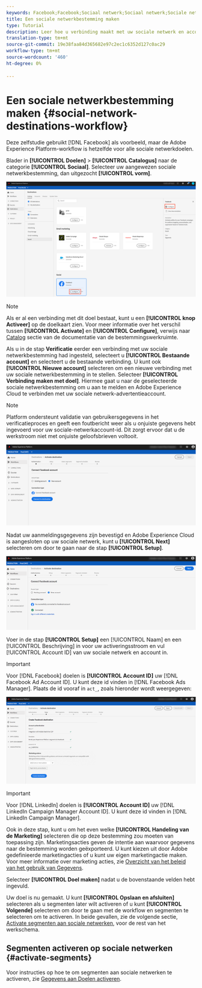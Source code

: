 ```yaml
---
keywords: Facebook;Facebook;Sociaal netwerk;Sociaal netwerk;Sociale netwerkverificatie;Sociale netwerkverificatie;Sociale netwerkverificatie
title: Een sociale netwerkbestemming maken
type: Tutorial
description: Leer hoe u verbinding maakt met uw sociale netwerk en accounts in Adobe Experience Platform.
translation-type: tm+mt
source-git-commit: 19e38faa84d365682e97c2ec1c6352d127c0ac29
workflow-type: tm+mt
source-wordcount: '460'
ht-degree: 0%

---
```



# Een sociale netwerkbestemming maken {#social-network-destinations-workflow}

Deze zelfstudie gebruikt [!DNL Facebook] als voorbeeld, maar de Adobe Experience Platform-workflow is hetzelfde voor alle sociale netwerkdoelen.

Blader in **[!UICONTROL Doelen]** > **[!UICONTROL Catalogus]** naar de categorie **[!UICONTROL Sociaal]**. Selecteer uw aangewezen sociale netwerkbestemming, dan uitgezocht **[!UICONTROL vorm]**.

![Verbinden met sociale netwerkbestemming](../../assets/catalog/social/workflow/catalog.png)

>[!NOTE]
>
>Als er al een verbinding met dit doel bestaat, kunt u een **[!UICONTROL knop Activeer]** op de doelkaart zien. Voor meer informatie over het verschil tussen **[!UICONTROL Activate]** en **[!UICONTROL Configure]**, verwijs naar [Catalog](../../ui/destinations-workspace.md#catalog) sectie van de documentatie van de bestemmingswerkruimte.

Als u in de stap **Verificatie** eerder een verbinding met uw sociale netwerkbestemming had ingesteld, selecteert u **[!UICONTROL Bestaande account]** en selecteert u de bestaande verbinding. U kunt ook **[!UICONTROL Nieuwe account]** selecteren om een nieuwe verbinding met uw sociale netwerkbestemming in te stellen. Selecteer **[!UICONTROL Verbinding maken met doel]**. Hiermee gaat u naar de geselecteerde sociale netwerkbestemming om u aan te melden en Adobe Experience Cloud te verbinden met uw sociale netwerk-advertentieaccount.

>[!NOTE]
>
>Platform ondersteunt validatie van gebruikersgegevens in het verificatieproces en geeft een foutbericht weer als u onjuiste gegevens hebt ingevoerd voor uw sociale-netwerkaccount-id. Dit zorgt ervoor dat u de werkstroom niet met onjuiste geloofsbrieven voltooit.

![Verbinden met sociale netwerkbestemming - authentificatiestap](../../assets/catalog/social/workflow/pre-connect.png)

Nadat uw aanmeldingsgegevens zijn bevestigd en Adobe Experience Cloud is aangesloten op uw sociale netwerk, kunt u **[!UICONTROL Next]** selecteren om door te gaan naar de stap **[!UICONTROL Setup]**.

![Credentials bevestigd](../../assets/catalog/social/workflow/post-connect.png)

Voer in de stap **[!UICONTROL Setup]** een [!UICONTROL Naam] en een [!UICONTROL Beschrijving] in voor uw activeringsstroom en vul [!UICONTROL Account ID] van uw sociale netwerk en account in.

>[!IMPORTANT]
>
> Voor [!DNL Facebook] doelen is **[!UICONTROL Account ID]** uw [!DNL Facebook Ad Account ID]. U kunt deze id vinden in [!DNL Facebook Ads Manager]. Plaats de id vooraf in `act_`, zoals hieronder wordt weergegeven:

![Verbinden met sociale netwerkbestemming - opstellingsstap](../../assets/catalog/social/workflow/setup.png)

>[!IMPORTANT]
>
> Voor [!DNL LinkedIn] doelen is **[!UICONTROL Account ID]** uw [!DNL LinkedIn Campaign Manager Account ID]. U kunt deze id vinden in [!DNL LinkedIn Campaign Manager].

Ook in deze stap, kunt u om het even welke **[!UICONTROL Handeling van de Marketing]** selecteren die op deze bestemming zou moeten van toepassing zijn. Marketingsacties geven de intentie aan waarvoor gegevens naar de bestemming worden geëxporteerd. U kunt kiezen uit door Adobe gedefinieerde marketingacties of u kunt uw eigen marketingactie maken. Voor meer informatie over marketing acties, zie [Overzicht van het beleid van het gebruik van Gegevens](../../../data-governance/policies/overview.md).

Selecteer **[!UICONTROL Doel maken]** nadat u de bovenstaande velden hebt ingevuld.

Uw doel is nu gemaakt. U kunt **[!UICONTROL Opslaan en afsluiten]** selecteren als u segmenten later wilt activeren of u kunt **[!UICONTROL Volgende]** selecteren om door te gaan met de workflow en segmenten te selecteren om te activeren. In beide gevallen, zie de volgende sectie, [Activate segmenten aan sociale netwerken](#activate-segments), voor de rest van het werkschema.

## Segmenten activeren op sociale netwerken {#activate-segments}

Voor instructies op hoe te om segmenten aan sociale netwerken te activeren, zie [Gegevens aan Doelen activeren](../../ui/activate-destinations.md).